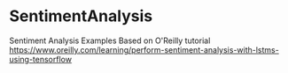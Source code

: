 # SentimentAnalysis
Sentiment Analysis Examples
Based on O'Reilly tutorial https://www.oreilly.com/learning/perform-sentiment-analysis-with-lstms-using-tensorflow
